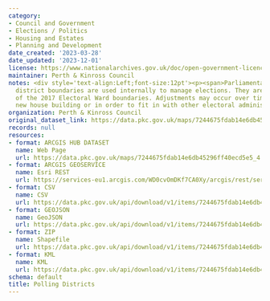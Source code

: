 ```yaml
---
category:
- Council and Government
- Elections / Politics
- Housing and Estates
- Planning and Development
date_created: '2023-03-28'
date_updated: '2023-12-01'
license: https://www.nationalarchives.gov.uk/doc/open-government-licence/version/3/
maintainer: Perth & Kinross Council
notes: <div style='text-align:Left;font-size:12pt'><p><span>Parliamentary polling
  district boundaries are used internally to manage elections. They are sub-divisions
  of the 2017 Electoral Ward boundaries. Adjustments may occur over time to reflect
  new house building or in order to fit in with other electoral administrative boundaries.</span></p></div>
organization: Perth & Kinross Council
original_dataset_link: https://data.pkc.gov.uk/maps/7244675fdab14e6db45296ff40ecd5e5_4
records: null
resources:
- format: ARCGIS HUB DATASET
  name: Web Page
  url: https://data.pkc.gov.uk/maps/7244675fdab14e6db45296ff40ecd5e5_4
- format: ARCGIS GEOSERVICE
  name: Esri REST
  url: https://services-eu1.arcgis.com/WD0cvOmDKf7CA0Xy/arcgis/rest/services/Polling_Districts/FeatureServer/4
- format: CSV
  name: CSV
  url: https://data.pkc.gov.uk/api/download/v1/items/7244675fdab14e6db45296ff40ecd5e5/csv?layers=4
- format: GEOJSON
  name: GeoJSON
  url: https://data.pkc.gov.uk/api/download/v1/items/7244675fdab14e6db45296ff40ecd5e5/geojson?layers=4
- format: ZIP
  name: Shapefile
  url: https://data.pkc.gov.uk/api/download/v1/items/7244675fdab14e6db45296ff40ecd5e5/shapefile?layers=4
- format: KML
  name: KML
  url: https://data.pkc.gov.uk/api/download/v1/items/7244675fdab14e6db45296ff40ecd5e5/kml?layers=4
schema: default
title: Polling Districts
---
```

